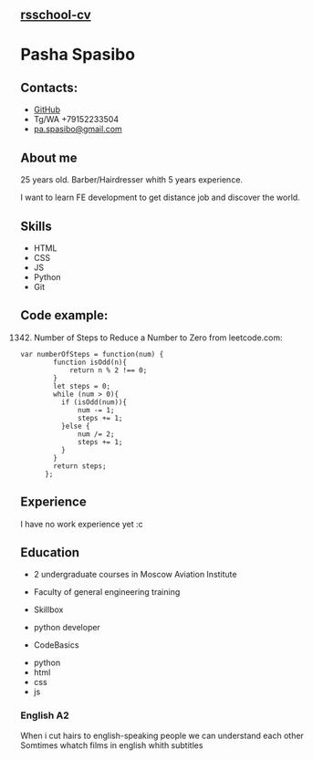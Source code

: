 ## [rsschool-cv](https://github.com/PashaSpasibo/rsschool-cv)

# Pasha Spasibo

## Contacts:

* [GitHub](https://github.com/PashaSpasibo)
* Tg/WA +79152233504
* pa.spasibo@gmail.com

## About me

25 years old. Barber/Hairdresser whith 5 years experience.

I want to learn FE development to get distance job and discover the world.

## Skills

* HTML
* CSS
* JS
* Python
* Git

## Code example:
1342. Number of Steps to Reduce a Number to Zero
        from leetcode.com:

```
var numberOfSteps = function(num) {
        function isOdd(n){
            return n % 2 !== 0;
        }
        let steps = 0;
        while (num > 0){
          if (isOdd(num)){
              num -= 1;
              steps += 1;
          }else {
              num /= 2;
              steps += 1;
          }
        }
        return steps;
      };
```

## Experience

I have no work experience yet :c

## Education

* 2 undergraduate courses in Moscow Aviation Institute
+ Faculty of general engineering training 
* Skillbox
+ python developer
* CodeBasics
+ python
+ html
+ css
+ js
 

### English A2
When i cut hairs to english-speaking people we can understand each other
Somtimes whatch films in english whith subtitles 